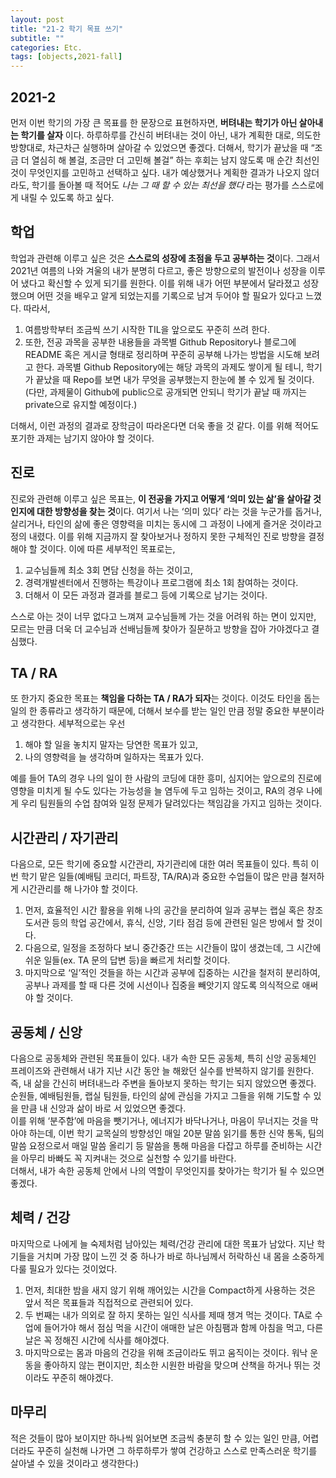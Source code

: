 ```yaml
---
layout: post
title: "21-2 학기 목표 쓰기"
subtitle: ""
categories: Etc.
tags: [objects,2021-fall]
---
```


## 2021-2

먼저 이번 학기의 가장 큰 목표를 한 문장으로 표현하자면, **버텨내는 학기가 아닌 살아내는 학기를 살자** 이다. 하루하루를 간신히 버텨내는 것이 아닌, 내가 계획한 대로, 의도한 방향대로, 차근차근 실행하며 살아갈 수 있었으면 좋겠다. 더해서, 학기가 끝났을 때 “조금 더 열심히 해 볼걸, 조금만 더 고민해 볼걸” 하는 후회는 남지 않도록 매 순간 최선인 것이 무엇인지를 고민하고 선택하고 싶다. 내가 예상했거나 계획한 결과가 나오지 않더라도, 학기를 돌아볼 때 적어도 *나는 그 때 할 수 있는 최선을 했다* 라는 평가를 스스로에게 내릴 수 있도록 하고 싶다.

## 학업

학업과 관련해 이루고 싶은 것은 **스스로의 성장에 초점을 두고 공부하는 것**이다. 그래서 2021년 여름의 나와 겨울의 내가 분명히 다르고, 좋은 방향으로의 발전이나 성장을 이루어 냈다고 확신할 수 있게 되기를 원한다. 
이를 위해 내가 어떤 부분에서 달라졌고 성장했으며 어떤 것을 배우고 알게 되었는지를 기록으로 남겨 두어야 할 필요가 있다고 느꼈다. 따라서,
1. 여름방학부터 조금씩 쓰기 시작한 TIL을 앞으로도 꾸준히 쓰려 한다. 
2. 또한, 전공 과목을 공부한 내용들을 과목별 Github Repository나 블로그에 README 혹은 게시글 형태로 정리하며 꾸준히 공부해 나가는 방법을 시도해 보려고 한다. 과목별 Github Repository에는 해당 과목의 과제도 쌓이게 될 테니, 학기가 끝났을 때 Repo를 보면 내가 무엇을 공부했는지 한눈에 볼 수 있게 될 것이다. (다만, 과제물이 Github에 public으로 공개되면 안되니 학기가 끝날 때 까지는 private으로 유지할 예정이다.)

더해서, 이런 과정의 결과로 장학금이 따라온다면 더욱 좋을 것 같다. 이를 위해 적어도 포기한 과제는 남기지 않아야 할 것이다.

## 진로

진로와 관련해 이루고 싶은 목표는, **이 전공을 가지고 어떻게 ‘의미 있는 삶’을 살아갈 것인지에 대한 방향성을 찾는 것**이다. 여기서 나는 ‘의미 있다’ 라는 것을 누군가를 돕거나, 살리거나, 타인의 삶에 좋은 영향력을 미치는 동시에 그 과정이 나에게 즐거운 것이라고 정의 내렸다. 이를 위해 지금까지 잘 찾아보거나 정하지 못한 구체적인 진로 방향을 결정해야 할 것이다. 이에 따른 세부적인 목표로는, 
1. 교수님들께 최소 3회 면담 신청을 하는 것이고, 
2. 경력개발센터에서 진행하는 특강이나 프로그램에 최소 1회 참여하는 것이다. 
3. 더해서 이 모든 과정과 결과를 블로그 등에 기록으로 남기는 것이다. 
   
스스로 아는 것이 너무 없다고 느껴져 교수님들께 가는 것을 어려워 하는 면이 있지만, 모르는 만큼 더욱 더 교수님과 선배님들께 찾아가 질문하고 방향을 잡아 가야겠다고 결심했다.

## TA / RA

또 한가지 중요한 목표는 **책임을 다하는 TA / RA가 되자**는 것이다. 이것도 타인을 돕는 일의 한 종류라고 생각하기 때문에, 더해서 보수를 받는 일인 만큼 정말 중요한 부분이라고 생각한다. 세부적으로는 우선 
1. 해야 할 일을 놓치지 말자는 당연한 목표가 있고, 
2. 나의 영향력을 늘 생각하며 일하자는 목표가 있다. 

예를 들어 TA의 경우 나의 일이 한 사람의 코딩에 대한 흥미, 심지어는 앞으로의 진로에 영향을 미치게 될 수도 있다는 가능성을 늘 염두에 두고 임하는 것이고, RA의 경우 나에게 우리 팀원들의 수업 참여와 일정 문제가 달려있다는 책임감을 가지고 임하는 것이다.

## 시간관리 / 자기관리

다음으로, 모든 학기에 중요할 시간관리, 자기관리에 대한 여러 목표들이 있다. 특히 이번 학기 맡은 일들(예배팀 코리더, 파트장, TA/RA)과 중요한 수업들이 많은 만큼 철저하게 시간관리를 해 나가야 할 것이다. 
1. 먼저, 효율적인 시간 활용을 위해 나의 공간을 분리하여 일과 공부는 랩실 혹은 창조도서관 등의 학업 공간에서, 휴식, 신앙, 기타 점검 등에 관련된 일은 방에서 할 것이다. 
2. 다음으로, 일정을 조정하다 보니 중간중간 뜨는 시간들이 많이 생겼는데, 그 시간에 쉬운 일들(ex. TA 문의 답변 등)을 빠르게 처리할 것이다. 
3. 마지막으로 ‘일’적인 것들을 하는 시간과 공부에 집중하는 시간을 철저히 분리하여, 공부나 과제를 할 때 다른 것에 시선이나 집중을 빼앗기지 않도록 의식적으로 애써야 할 것이다.

## 공동체 / 신앙

다음으로 공동체와 관련된 목표들이 있다. 내가 속한 모든 공동체, 특히 신앙 공동체인 프레이즈와 관련해서 내가 지난 시간 동안 늘 해왔던 실수를 반복하지 않기를 원한다. 즉, 내 삶을 간신히 버텨내느라 주변을 돌아보지 못하는 학기는 되지 않았으면 좋겠다. 순원들, 예배팀원들, 랩실 팀원들, 타인의 삶에 관심을 가지고 그들을 위해 기도할 수 있을 만큼 내 신앙과 삶이 바로 서 있었으면 좋겠다.<br>
이를 위해 ‘분주함’에 마음을 뺏기거나, 에너지가 바닥나거나, 마음이 무너지는 것을 막아야 하는데, 이번 학기 교목실의 방향성인 매일 20분 말씀 읽기를 통한 신약 통독, 팀의 말씀 요정으로서 매일 말씀 올리기 등 말씀을 통해 마음을 다잡고 하루를 준비하는 시간을 아무리 바빠도 꼭 지켜내는 것으로 실천할 수 있기를 바란다.<br>
더해서, 내가 속한 공동체 안에서 나의 역할이 무엇인지를 찾아가는 학기가 될 수 있으면 좋겠다.

## 체력 / 건강

마지막으로 나에게 늘 숙제처럼 남아있는 체력/건강 관리에 대한 목표가 남았다. 지난 학기들을 거치며 가장 많이 느낀 것 중 하나가 바로 하나님께서 허락하신 내 몸을 소중하게 다룰 필요가 있다는 것이었다. 
1. 먼저, 최대한 밤을 새지 않기 위해 깨어있는 시간을 Compact하게 사용하는 것은 앞서 적은 목표들과 직접적으로 관련되어 있다. 
2. 두 번째는 내가 의외로 잘 하지 못하는 일인 식사를 제때 챙겨 먹는 것이다. TA로 수업에 들어가야 해서 점심 먹을 시간이 애매한 날은 아침팸과 함께 아침을 먹고, 다른 날은 꼭 정해진 시간에 식사를 해야겠다. 
3. 마지막으로는 몸과 마음의 건강을 위해 조금이라도 뛰고 움직이는 것이다. 워낙 운동을 좋아하지 않는 편이지만, 최소한 시원한 바람을 맞으며 산책을 하거나 뛰는 것이라도 꾸준히 해야겠다.

## 마무리

적은 것들이 많아 보이지만 하나씩 읽어보면 조금씩 충분히 할 수 있는 일인 만큼, 어렵더라도 꾸준히 실천해 나가면 그 하루하루가 쌓여 건강하고 스스로 만족스러운 학기를 살아낼 수 있을 것이라고 생각한다:)

